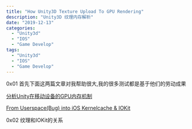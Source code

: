 ```yaml
---
title: "How Unity3D Texture Upload To GPU Rendering"
description: "Unity3D 纹理内存解析"
date: "2019-12-13"
categories:
  - "Unity3d"
  - "IOS"
  - "Game Develop"  
tags:
  - "Unity3d"
  - "IOS"
  - "Game Develop"
---
```


0x01 首先下面这两篇文章对我帮助很大,我的很多测试都是基于他们的劳动成果

[分析Unity在移动设备的GPU内存机制](https://zhuanlan.zhihu.com/p/50632856)

[From Userspace(Bug) into iOS Kernelcache & IOKit](https://github.com/jmpews/NoteZ/issues/43)

0x02 纹理和IOKit的关系

